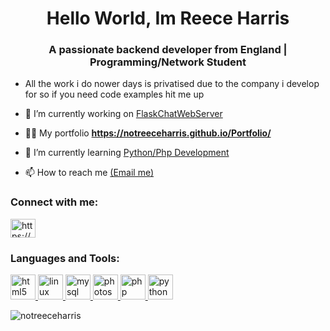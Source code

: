 <h1 align="center">Hello World, Im Reece Harris</h1>
<h3 align="center">A passionate backend developer from England | Programming/Network Student</h3>

- All the work i do nower days is privatised due to the company i develop for so if you need code examples hit me up

- 🔭 I’m currently working on [FlaskChatWebServer](https://github.com/NotReeceHarris/FlaskChatWebServer)

- 👨‍💻 My portfolio **https://notreeceharris.github.io/Portfolio/**

- 🌱 I’m currently learning [Python/Php Development](https://github.com/NotReeceHarris)

- 📫 How to reach me [(Email me)](mailto:reece.harris98@protonmail.com)

<h3 align="left">Connect with me:</h3>
<p align="left">
<a href="https://linkedin.com/in/https://www.linkedin.com/in/reece-harris-3215b91bb/" target="blank"><img align="center" src="https://cdn.jsdelivr.net/npm/simple-icons@3.0.1/icons/linkedin.svg" alt="https://www.linkedin.com/in/reece-harris-3215b91bb/" height="30" width="40" /></a>
</p>

<h3 align="left">Languages and Tools:</h3>
<p align="left"> <a href="https://www.w3.org/html/" target="_blank"> <img src="https://devicons.github.io/devicon/devicon.git/icons/html5/html5-original-wordmark.svg" alt="html5" width="40" height="40"/> </a> <a href="https://www.linux.org/" target="_blank"> <img src="https://devicons.github.io/devicon/devicon.git/icons/linux/linux-original.svg" alt="linux" width="40" height="40"/> </a> <a href="https://www.mysql.com/" target="_blank"> <img src="https://devicons.github.io/devicon/devicon.git/icons/mysql/mysql-original-wordmark.svg" alt="mysql" width="40" height="40"/> </a> <a href="https://www.photoshop.com/en" target="_blank"> <img src="https://devicons.github.io/devicon/devicon.git/icons/photoshop/photoshop-plain.svg" alt="photoshop" width="40" height="40"/> </a> <a href="https://www.php.net" target="_blank"> <img src="https://devicons.github.io/devicon/devicon.git/icons/php/php-original.svg" alt="php" width="40" height="40"/> </a> <a href="https://www.python.org" target="_blank"> <img src="https://devicons.github.io/devicon/devicon.git/icons/python/python-original.svg" alt="python" width="40" height="40"/> </a> </p>

<p><img align="center" src="https://github-readme-stats.vercel.app/api/top-langs?username=notreeceharris&show_icons=true&theme=dark&title_color=5323d7&bg_color=000000&hide_border=true&locale=en&layout=compact" alt="notreeceharris" /></p>
